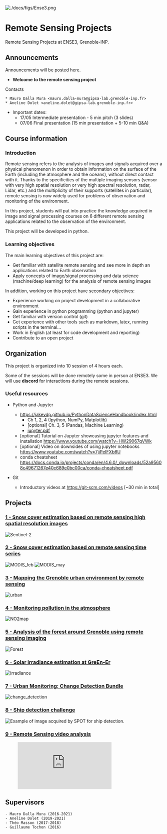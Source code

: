 ![./docs/figs/Ense3.png](./docs/figs/Ense3.png)
# Remote Sensing Projects
Remote Sensing Projects at ENSE3, Grenoble-INP.

## Announcements
Announcements will be posted here.

  * **Welcome to the remote sensing project**

  Contacts

    * Mauro Dalla Mura <mauro.dalla-mura@gipsa-lab.grenoble-inp.fr>
    * Aneline Dolet <aneline.dolet@gipsa-lab.grenoble-inp.fr>

  * Important dates:
    * 17/05 Intermediate presentation - 5 min pitch (3 slides)
    * 07/06 Final presentation (15 min presentation + 5-10 min Q&A)


## Course information
### Introduction
Remote sensing refers to the analysis of images and signals acquired
over a physical phenomenon in order to obtain information on the surface
of the Earth (including the atmosphere and the oceans), without direct
contact with it.
Thanks to the specificities of the multiple imaging sensors (sensor with very high spatial resolution or very high spectral resolution, radar, Lidar, etc.) and the multiplicity of their supports (satellites in particular), remote sensing is now widely used for problems of observation and monitoring of the environment.

In this project, students will put into practice the knowledge acquired
in image and signal processing courses on 6 different remote sensing applications related to the observation of the environment.

This project will be developed in python.

### Learning objectives
The main learning objectives of this project are:

* Get familiar with satellite remote sensing and see more in depth an
    applications related to Earth observation
* Apply concepts of image/signal processing and data science (machine/deep learning) for the analysis of remote sensing images

In addition, working on this project have secondary objectives:

* Experience working on project development in a collaborative environment
* Gain experience in python programming (python and jupyter)
* Get familiar with version control (git)
* Get experience with other tools such as markdown, latex, running
  scripts in the terminal...
* Work in English (at least for code development and reporting)
* Contribute to an open project

## Organization
This project is organized into 10 session of 4 hours each.

Some of the sessions will be done remotely some in person at ENSE3.
We will use **discord** for interactions during the remote sessions.
### Useful resources
- Python and Jupyter
  - <https://jakevdp.github.io/PythonDataScienceHandbook/index.html>
    - Ch 1, 2, 4 (Ipython, NumPy, Matplotlib)
    - [optional] Ch. 3, 5 (Pandas, Machine Learning)
    - [jupyter.pdf](./helpers/python/jupyter.pdf)
  - [optional] Tutorial on Jupyter showcasing jupyter features and installation  <https://www.youtube.com/watch?v=HW29067qVWk>
  - [optional] Video on downsides of using jupyter notebooks
  <https://www.youtube.com/watch?v=7jiPeIFXb6U>
  - conda cheatsheet <https://docs.conda.io/projects/conda/en/4.6.0/_downloads/52a95608c49671267e40c689e0bc00ca/conda-cheatsheet.pdf>

- Git
  - Introductory videos at <https://git-scm.com/videos> [~30 min in
    total]
## Projects
### [1 - Snow cover estimation based on remote sensing high spatial resolution images](1-snow_hr)

![Sentinel-2](./docs/figs/S2_snow.png)

### [2 - Snow cover estimation based on remote sensing time series](2-snow_ts)

![MODIS_feb](./docs/figs/MODIS_feb.png)
![MODIS_may](./docs/figs/MODIS_may.png)

### [3 - Mapping the Grenoble urban environment by remote sensing](3-urban)

![urban](./docs/figs/Grenoble_classif.png)

### [4 - Monitoring pollution in the atmosphere](4-pollution)

![NO2map](./docs/figs/NO2map.png)

### [5 - Analysis of the forest around Grenoble using remote sensing imaging](5-forest)

![Forest](./docs/figs/Cluster.png)

### [6 - Solar irradiance estimation at GreEn-Er](6-irradiance)

![irradiance](./docs/figs/cam2_UTC_19-01-02_10-59-59-84.jpg)

### [7 - Urban Monitoring: Change Detection Bundle](7-change_detection)

![change_detection](./docs/figs/change-detection.jpg)

### [8 - Ship detection challenge](8-ship_detection)

![Example of image acquired by SPOT for ship
detection.](../docs/figs/ships_xs.jpg)

### [9 - Remote Sensing video analysis](9-rs_video)

<!-- blank line -->
<figure class="video_container">
  <iframe src="https://sandbox.intelligence-airbusds.com/web/assets/mp4/beach.mp4" frameborder="0" allowfullscreen="true"> </iframe>
</figure>
<!-- blank line -->

## Supervisors
    - Mauro Dalla Mura (2016-2021)
    - Aneline Dolet (2019-2021)
    - Théo Masson (2017-2018)
    - Guillaume Tochon (2016)
